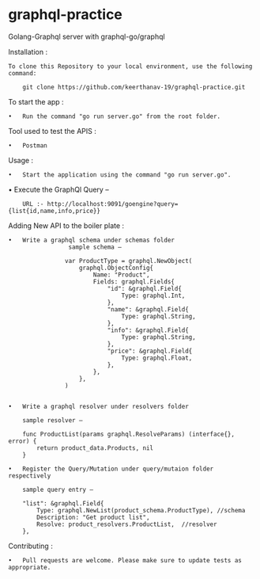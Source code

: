# graphql-practice

Golang-Graphql server with graphql-go/graphql

Installation : 

	To clone this Repository to your local environment, use the following command:
    
		git clone https://github.com/keerthanav-19/graphql-practice.git

To start the app :

	•	Run the command "go run server.go" from the root folder.

Tool used to test the APIS :

	•	Postman

Usage :

	•	Start the application using the command "go run server.go".
	
  •	Execute the GraphQl Query – 
    
		URL :- http://localhost:9091/goengine?query={list{id,name,info,price}} 

Adding New API to the boiler plate :

	•	Write a graphql schema under schemas folder 
                     sample schema – 
					
                    var ProductType = graphql.NewObject(
    					graphql.ObjectConfig{
        					Name: "Product",
        					Fields: graphql.Fields{
            					"id": &graphql.Field{
                					Type: graphql.Int,
            					},
            					"name": &graphql.Field{
                					Type: graphql.String,
            					},
            					"info": &graphql.Field{
                					Type: graphql.String,
            					},
            					"price": &graphql.Field{
                					Type: graphql.Float,
            					},
        					},
    					},
					)


	•	Write a graphql resolver under resolvers folder 
    
		sample resolver – 
        
		func ProductList(params graphql.ResolveParams) (interface{}, error) {
    		return product_data.Products, nil
		}

	•	Register the Query/Mutation under query/mutaion folder respectively 
    
		sample query entry – 
        
		"list": &graphql.Field{
       		Type: graphql.NewList(product_schema.ProductType), //schema
       		Description: "Get product list",
       		Resolve: product_resolvers.ProductList,  //resolver
     	},

Contributing :

	•	Pull requests are welcome. Please make sure to update tests as appropriate.


